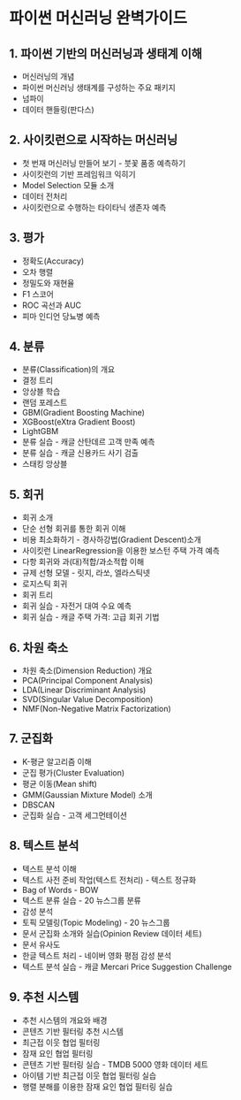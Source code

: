 # 파이썬 머신러닝 완벽가이드
## 1. 파이썬 기반의 머신러닝과 생태계 이해
- 머신러닝의 개념
- 파이썬 머신러닝 생태계를 구성하는 주요 패키지
- 넘파이
- 데이터 핸들링(판다스)

## 2. 사이킷런으로 시작하는 머신러닝
- 첫 번재 머신러닝 만들어 보기 - 붓꽃 품종 예측하기
- 사이킷런의 기반 프레임워크 익히기
- Model Selection 모듈 소개
- 데이터 전처리
- 사이킷런으로 수행하는 타이타닉 생존자 예측

## 3. 평가
- 정확도(Accuracy)
- 오차 행렬
- 정밀도와 재현율
- F1 스코어
- ROC 곡선과 AUC
- 피마 인디언 당뇨병 예측

## 4. 분류
- 분류(Classification)의 개요
- 결정 트리
- 앙상블 학습
- 랜덤 포레스트
- GBM(Gradient Boosting Machine)
- XGBoost(eXtra Gradient Boost)
- LightGBM
- 분류 실습 - 캐글 산탄데르 고객 만족 예측
- 분류 실습 - 캐글 신용카드 사기 검출
- 스태킹 앙상블

## 5. 회귀
- 회귀 소개
- 단순 선형 회귀를 통한 회귀 이해
- 비용 최소화하기 - 경사하강법(Gradient Descent)소개
- 사이킷런 LinearRegression을 이용한 보스턴 주택 가격 예측
- 다항 회귀와 과(대)적합/과소적합 이해
- 규제 선형 모델 - 릿지, 라쏘, 엘라스틱넷
- 로지스틱 회귀
- 회귀 트리
- 회귀 실습 - 자전거 대여 수요 예측
- 회귀 실습 - 캐글 주택 가격: 고급 회귀 기법

## 6. 차원 축소
- 차원 축소(Dimension Reduction) 개요
- PCA(Principal Component Analysis)
- LDA(Linear Discriminant Analysis)
- SVD(Singular Value Decomposition)
- NMF(Non-Negative Matrix Factorization)

## 7. 군집화
- K-평균 알고리즘 이해
- 군집 평가(Cluster Evaluation)
- 평균 이동(Mean shift)
- GMM(Gaussian Mixture Model) 소개
- DBSCAN
- 군집화 실습 - 고객 세그먼테이션

## 8. 텍스트 분석
- 텍스트 분석 이해
- 텍스트 사전 준비 작업(텍스트 전처리) - 텍스트 정규화
- Bag of Words - BOW
- 텍스트 분류 실습 - 20 뉴스그룹 분류
- 감성 분석
- 토픽 모델링(Topic Modeling) - 20 뉴스그룹
- 문서 군집화 소개와 실습(Opinion Review 데이터 세트)
- 문서 유사도
- 한글 텍스트 처리 - 네이버 영화 평점 감성 분석
- 텍스트 분석 실습 - 캐글 Mercari Price Suggestion Challenge
 
## 9. 추천 시스템
- 추천 시스템의 개요와 배경
- 콘텐츠 기반 필터링 추천 시스템
- 최근접 이웃 협업 필터링
- 잠재 요인 협업 필터링
- 콘텐츠 기반 필터링 실습 - TMDB 5000 영화 데이터 세트
- 아이템 기반 최근접 이웃 협업 필터링 실습
- 행렬 분해를 이용한 잠재 요인 협업 필터링 실습